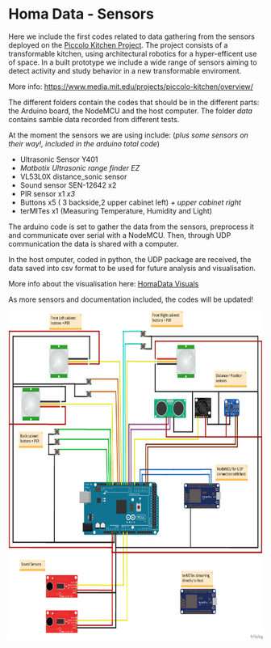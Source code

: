 # Homa Data - Sensors
Here we include the first codes related to data gathering from the sensors deployed on the [Piccolo Kitchen Project](https://www.media.mit.edu/projects/piccolo-kitchen/overview/). The project consists of a transformable kitchen, using architectural robotics for a hyper-efficent use of space. In a built prototype we include a wide range of sensors aiming to detect activity and study behavior in a new transformable enviroment.

More info: https://www.media.mit.edu/projects/piccolo-kitchen/overview/

The different folders contain the codes that should be in the different parts: the Arduino board, the NodeMCU and the host computer.
The folder *data*  contains samble data recorded from different tests.

At the moment the sensors we are using include: (*plus some sensors on their way!, included in the arduino total code*)

   - Ultrasonic Sensor Y401
   - *Matbotix Ultrasonic range finder EZ*
   - VL53L0X distance_sonic sensor
   - Sound sensor SEN-12642 x2
   - PIR sensor x1 *x3*
   - Buttons x5 ( 3 backside,2 upper cabinet left) *+ upper cabinet right*
   - terMITes x1 (Measuring Temperature, Humidity and Light)
   
   The arduino code is set to gather the data from the sensors, preprocess it and communicate over serial with a NodeMCU. Then, through UDP communication the data is shared with a computer.
      
   In the host omputer, coded in python, the UDP package are received, the data saved into csv format to be used for future analysis and visualisation.
   
   More info about the visualisation here: [HomaData Visuals](https://github.com/agarciagoni/HomeData-Visuals)
   
   As more sensors and documentation included, the codes will be updated!
   <p align="center" >
   <img src="ConnectionsDiagram.png" width="650" height="650">
   </p>
